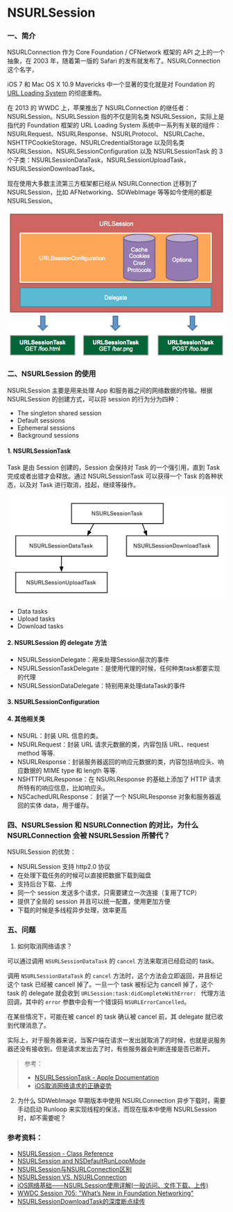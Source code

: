 # NSURLSession

### 一、简介


NSURLConnection 作为 Core Foundation / CFNetwork 框架的 API 之上的一个抽象，在 2003 年，随着第一版的 Safari 的发布就发布了。NSURLConnection 这个名字，

iOS 7 和 Mac OS X 10.9 Mavericks 中一个显著的变化就是对 Foundation 的 [URL Loading System](https://developer.apple.com/documentation/foundation/url_loading_system?language=objc) 的彻底重构。

在 2013 的 WWDC 上，苹果推出了 NSURLConnection 的继任者：NSURLSession。NSURLSession 指的不仅是同名类 NSURLSession，实际上是指代的 Foundation 框架的 URL Loading System 系统中一系列有关联的组件：NSURLRequest、NSURLResponse、NSURLProtocol、 NSURLCache、 NSHTTPCookieStorage、NSURLCredentialStorage 以及同名类 NSURLSession、NSURLSessionConfiguration 以及 NSURLSessionTask 的 3 个子类：NSURLSessionDataTask，NSURLSessionUploadTask，NSURLSessionDownloadTask。

现在使用大多数主流第三方框架都已经从 NSURLConnection 迁移到了 NSURLSession，比如 AFNetworking、SDWebImage 等等如今使用的都是 NSURLSession。


![](../images/url_session_diagram_1.png)



### 二、NSURLSession 的使用
NSURLSession 主要是用来处理 App 和服务器之间的网络数据的传输。根据 NSURLSession 的创建方式，可以将 session 的行为分为四种：

- The singleton shared session
- Default sessions
- Ephemeral sessions
- Background sessions


#### 1. NSURLSessionTask

Task 是由 Session 创建的，Session 会保持对 Task 的一个强引用，直到 Task 完成或者出错才会释放。通过 NSURLSessionTask 可以获得一个 Task 的各种状态，以及对 Task 进行取消，挂起，继续等操作。

![](../images/NSURLSession.png)

- Data tasks
- Upload tasks
- Download tasks


#### 2. NSURLSession 的 delegate 方法

- NSURLSessionDelegate：用来处理Session层次的事件
- NSURLSessionTaskDelegate：是使用代理的时候，任何种类task都要实现的代理
- NSURLSessionDataDelegate：特别用来处理dataTask的事件

#### 3. NSURLSessionConfiguration


#### 4. 其他相关类

- NSURL：封装 URL 信息的类。
- NSURLRequest：封装 URL 请求元数据的类，内容包括 URL、request method 等等.
- NSURLResponse：封装服务器返回的响应元数据的类，内容包括响应头、响应数据的 MIME type 和 length 等等.
- NSHTTPURLResponse：在 NSURLResponse 的基础上添加了 HTTP 请求所特有的响应信息，比如响应头。
- NSCachedURLResponse： 封装了一个 NSURLResponse 对象和服务器返回的实体 data，用于缓存。



### 四、NSURLSession 和 NSURLConnection 的对比，为什么 NSURLConnection 会被 NSURLSession 所替代？

NSURLSession 的优势：

- NSURLSession 支持 http2.0 协议
- 在处理下载任务的时候可以直接把数据下载到磁盘
- 支持后台下载、上传
- 同一个 session 发送多个请求，只需要建立一次连接（复用了TCP）
- 提供了全局的 session 并且可以统一配置，使用更加方便
- 下载的时候是多线程异步处理，效率更高

### 五、问题

1. 如何取消网络请求？

可以通过调用 `NSURLSessionDataTask` 的 `cancel` 方法来取消已经启动的 task。

调用 `NSURLSessionDataTask` 的 `cancel` 方法时，这个方法会立即返回，并且标记这个 task 已经被 cancell 掉了。一旦一个 task 被标记为 cancell 掉了，这个 task 的 delegate 就会收到 `URLSession:task:didCompleteWithError: ` 代理方法回调，其中的  `error` 参数中会有一个错误码 `NSURLErrorCancelled`。

在某些情况下，可能在被 cancel 的 task 确认被 cancel 前，其 delegate 就已收到代理消息了。

实际上，对于服务器来说，当客户端在请求一发出就取消了的时候，也就是说服务器还没有接收到，但是请求发出去了时，有些服务器会判断连接是否已断开。

> 参考：
> - [NSURLSessionTask - Apple Documentation](https://developer.apple.com/documentation/foundation/nsurlsessiontask/1411591-cancel)
> - [iOS取消网络请求的正确姿势](https://www.jianshu.com/p/96272c18150e)

2. 为什么 SDWebImage 早期版本中使用 NSURLConnection 异步下载时，需要手动启动 Runloop 来实现线程的保活，而现在版本中使用 NSURLSession 时，却不需要呢？


### 参考资料：
- [NSURLSession - Class Reference](https://developer.apple.com/documentation/foundation/nsurlsession?language=objc)
- [NSURLSession and NSDefaultRunLoopMode](https://stackoverflow.com/questions/20098106/nsurlsession-and-nsdefaultrunloopmode)
- [NSURLSession与NSURLConnection区别](http://www.guiyongdong.com/2016/11/18/NSURLSession与NSURLConnection区别/)
- [NSURLSession VS. NSURLConnection](https://stackoverflow.com/questions/33919862/nsurlconnection-vs-nsurlsession)
- [iOS网络基础——NSURLSession使用详解(一般访问、文件下载、上传)](https://www.jianshu.com/p/2bd9cb569fc2)
- [WWDC Session 705: "What’s New in Foundation Networking"](http://asciiwwdc.com/2013/sessions/705)
- [NSURLSessionDownloadTask的深度断点续传](http://www.cnblogs.com/itlover2013/p/5454179.html)
